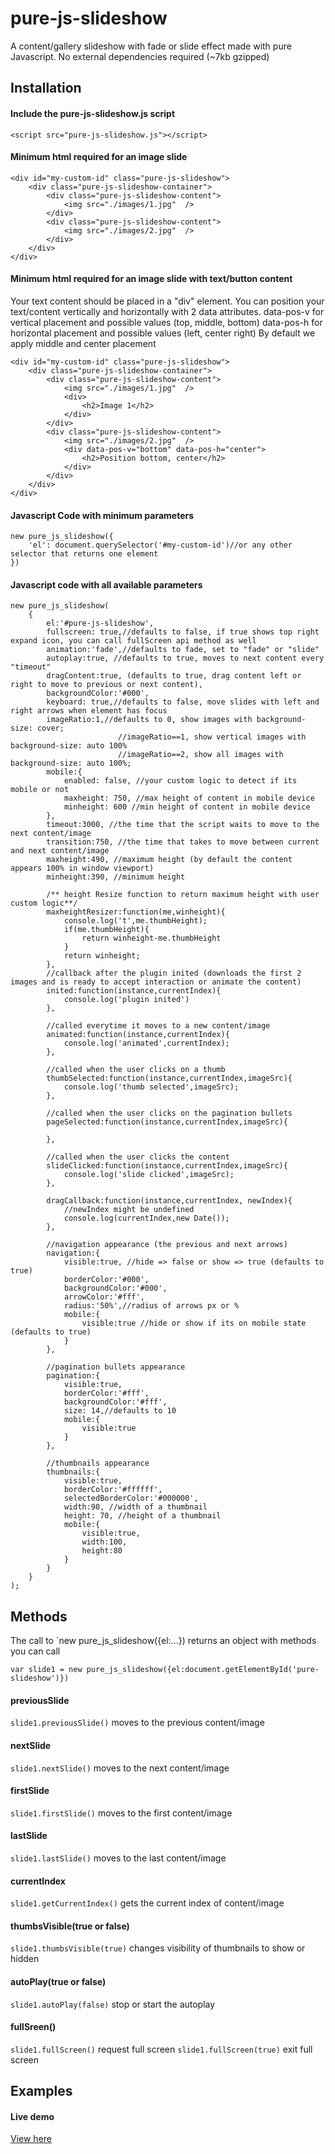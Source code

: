 # pure-js-slideshow
A content/gallery slideshow with fade or slide effect made with pure Javascript.
No external dependencies required (~7kb gzipped)

## Installation
#### Include the pure-js-slideshow.js script 

`<script src="pure-js-slideshow.js"></script>`

#### Minimum html required for an image slide
```
<div id="my-custom-id" class="pure-js-slideshow">
	<div class="pure-js-slideshow-container">
		<div class="pure-js-slideshow-content">
            <img src="./images/1.jpg"  />
        </div>
        <div class="pure-js-slideshow-content">
            <img src="./images/2.jpg"  />
        </div>
	</div>
</div>
```

#### Minimum html required for an image slide with text/button content
Your text content should be placed in a "div" element. You can position your text/content vertically and horizontally with 2 data attributes.
data-pos-v for vertical placement and possible values (top, middle, bottom)
data-pos-h for horizontal placement and possible values (left, center right)
By default we apply middle and center placement
```
<div id="my-custom-id" class="pure-js-slideshow">
	<div class="pure-js-slideshow-container">
		<div class="pure-js-slideshow-content">
            <img src="./images/1.jpg"  />
            <div>
                <h2>Image 1</h2>
            </div>
        </div>
        <div class="pure-js-slideshow-content">
            <img src="./images/2.jpg"  />
            <div data-pos-v="bottom" data-pos-h="center">
                <h2>Position bottom, center</h2>
            </div>
        </div>
	</div>
</div>
```

#### Javascript Code with  minimum parameters

```
new pure_js_slideshow({
    'el': document.querySelector('#my-custom-id')//or any other selector that returns one element
})
```

#### Javascript code with all available parameters

```
new pure_js_slideshow(
    {
        el:'#pure-js-slideshow',
        fullscreen: true,//defaults to false, if true shows top right expand icon, you can call fullScreen api method as well
        animation:'fade',//defaults to fade, set to "fade" or "slide"
        autoplay:true, //defaults to true, moves to next content every "timeout"
        dragContent:true, (defaults to true, drag content left or right to move to previous or next content),
        backgroundColor:'#000',
        keyboard: true,//defaults to false, move slides with left and right arrows when element has focus
        imageRatio:1,//defaults to 0, show images with background-size: cover;
                        //imageRatio==1, show vertical images with background-size: auto 100%
                        //imageRatio==2, show all images with background-size: auto 100%;
        mobile:{
            enabled: false, //your custom logic to detect if its mobile or not 
            maxheight: 750, //max height of content in mobile device
            minheight: 600 //min height of content in mobile device
        },
        timeout:3000, //the time that the script waits to move to the next content/image
        transition:750, //the time that takes to move between current and next content/image
        maxheight:490, //maximum height (by default the content appears 100% in window viewport)
        minheight:390, //minimum height 

        /** height Resize function to return maximum height with user custom logic**/
        maxheightResizer:function(me,winheight){
            console.log('t',me.thumbHeight);
            if(me.thumbHeight){
                return winheight-me.thumbHeight
            }
            return winheight;
        },
        //callback after the plugin inited (downloads the first 2 images and is ready to accept interaction or animate the content)
        inited:function(instance,currentIndex){
            console.log('plugin inited')
        },

        //called everytime it moves to a new content/image
        animated:function(instance,currentIndex){
            console.log('animated',currentIndex);
        },

        //called when the user clicks on a thumb
        thumbSelected:function(instance,currentIndex,imageSrc){
            console.log('thumb selected',imageSrc);
        },

        //called when the user clicks on the pagination bullets
        pageSelected:function(instance,currentIndex,imageSrc){

        },

        //called when the user clicks the content
        slideClicked:function(instance,currentIndex,imageSrc){
            console.log('slide clicked',imageSrc);
        },

        dragCallback:function(instance,currentIndex, newIndex){
            //newIndex might be undefined
            console.log(currentIndex,new Date());
        },

        //navigation appearance (the previous and next arrows)
        navigation:{
            visible:true, //hide => false or show => true (defaults to true)
            borderColor:'#000',
            backgroundColor:'#000',
            arrowColor:'#fff',
            radius:'50%',//radius of arrows px or %
            mobile:{
                visible:true //hide or show if its on mobile state (defaults to true)
            }
        },

        //pagination bullets appearance
        pagination:{
            visible:true,
            borderColor:'#fff',
            backgroundColor:'#fff',
            size: 14,//defaults to 10
            mobile:{
                visible:true
            }
        },

        //thumbnails appearance
        thumbnails:{
            visible:true,
            borderColor:'#ffffff',
            selectedBorderColor:'#000000',
            width:90, //width of a thumbnail
            height: 70, //height of a thumbnail
            mobile:{
                visible:true,
                width:100,
                height:80
            }
        }
    }
);
```

## Methods

The call to `new pure_js_slideshow({el:...}) returns an object with methods you can call

`var slide1 = new pure_js_slideshow({el:document.getElementById('pure-slideshow')})`

#### previousSlide
`slide1.previousSlide()`
moves to the previous content/image

#### nextSlide
`slide1.nextSlide()`
moves to the next content/image

#### firstSlide
`slide1.firstSlide()`
moves to the first content/image

#### lastSlide
`slide1.lastSlide()`
moves to the last content/image

#### currentIndex
`slide1.getCurrentIndex()`
gets the current index of content/image

#### thumbsVisible(true or false)
`slide1.thumbsVisible(true)`
changes visibility of thumbnails to show or hidden

#### autoPlay(true or false)
`slide1.autoPlay(false)`
stop or start the autoplay

#### fullSreen()
`slide1.fullScreen()`
request full screen
`slide1.fullScreen(true)`
exit full screen

## Examples
#### Live demo
[View here](https://pure-js-slideshow-demo.vercel.app/)